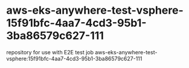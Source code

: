 # aws-eks-anywhere-test-vsphere-15f91bfc-4aa7-4cd3-95b1-3ba86579c627-111
repository for use with E2E test job aws-eks-anywhere-test-vsphere:15f91bfc-4aa7-4cd3-95b1-3ba86579c627-111
